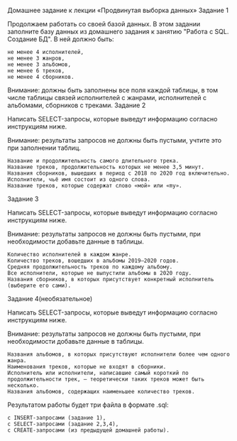 Домашнее задание к лекции «Продвинутая выборка данных»
Задание 1

Продолжаем работать со своей базой данных. В этом задании заполните базу данных из домашнего задания к занятию "Работа с SQL. Создание БД". В ней должно быть:

    не менее 4 исполнителей,
    не менее 3 жанров,
    не менее 3 альбомов,
    не менее 6 треков,
    не менее 4 сборников.

Внимание: должны быть заполнены все поля каждой таблицы, в том числе таблицы связей исполнителей с жанрами, исполнителей с альбомами, сборников с треками.
Задание 2

Написать SELECT-запросы, которые выведут информацию согласно инструкциям ниже.

Внимание: результаты запросов не должны быть пустыми, учтите это при заполнении таблиц.

    Название и продолжительность самого длительного трека.
    Название треков, продолжительность которых не менее 3,5 минут.
    Названия сборников, вышедших в период с 2018 по 2020 год включительно.
    Исполнители, чьё имя состоит из одного слова.
    Название треков, которые содержат слово «мой» или «my».

Задание 3

Написать SELECT-запросы, которые выведут информацию согласно инструкциям ниже.

Внимание: результаты запросов не должны быть пустыми, при необходимости добавьте данные в таблицы.

    Количество исполнителей в каждом жанре.
    Количество треков, вошедших в альбомы 2019–2020 годов.
    Средняя продолжительность треков по каждому альбому.
    Все исполнители, которые не выпустили альбомы в 2020 году.
    Названия сборников, в которых присутствует конкретный исполнитель (выберите его сами).

Задание 4(необязательное)

Написать SELECT-запросы, которые выведут информацию согласно инструкциям ниже.

Внимание: результаты запросов не должны быть пустыми, при необходимости добавьте данные в таблицы.

    Названия альбомов, в которых присутствуют исполнители более чем одного жанра.
    Наименования треков, которые не входят в сборники.
    Исполнитель или исполнители, написавшие самый короткий по продолжительности трек, — теоретически таких треков может быть несколько.
    Названия альбомов, содержащих наименьшее количество треков.

Результатом работы будет три файла в формате .sql:

    с INSERT-запросами (задание 1),
    с SELECT-запросами (задание 2,3,4),
    с CREATE-запросами (из предыдущей домашней работы).
